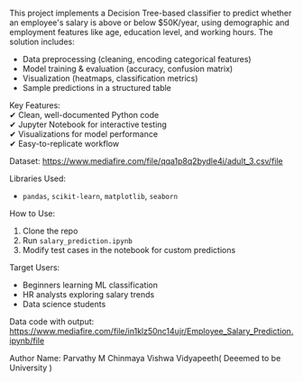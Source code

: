 This project implements a Decision Tree-based classifier to predict whether an employee's salary is above or below $50K/year, using demographic and employment features like age, education level, and working hours. The solution includes:  
- Data preprocessing (cleaning, encoding categorical features)  
- Model training & evaluation (accuracy, confusion matrix)  
- Visualization (heatmaps, classification metrics)  
- Sample predictions in a structured table  

Key Features:  
✔ Clean, well-documented Python code  
✔ Jupyter Notebook for interactive testing  
✔ Visualizations for model performance  
✔ Easy-to-replicate workflow  

Dataset: https://www.mediafire.com/file/qqa1p8q2bydle4i/adult_3.csv/file

Libraries Used:  
- `pandas`, `scikit-learn`, `matplotlib`, `seaborn`  

How to Use:  
1. Clone the repo  
2. Run `salary_prediction.ipynb`  
3. Modify test cases in the notebook for custom predictions  

Target Users:  
- Beginners learning ML classification  
- HR analysts exploring salary trends  
- Data science students  

Data code with output: https://www.mediafire.com/file/in1klz50nc14ujr/Employee_Salary_Prediction.ipynb/file

Author Name:
 Parvathy M
 Chinmaya Vishwa Vidyapeeth( Deeemed to be University ) 

